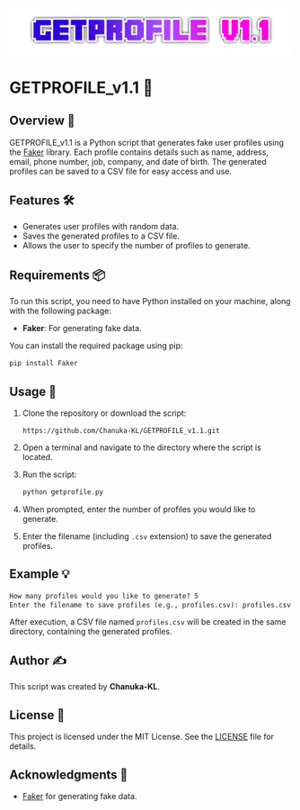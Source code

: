 ![icon](https://raw.githubusercontent.com/Chanuka-KL/Assets/refs/heads/main/20241005_002420.png?token=GHSAT0AAAAAACYNVWTAA77ARDG64WNCRJAEZYAHLCQ)

# GETPROFILE_v1.1 🎉

## Overview 🌟

GETPROFILE_v1.1 is a Python script that generates fake user profiles using the [Faker](https://faker.readthedocs.io/en/master/) library. Each profile contains details such as name, address, email, phone number, job, company, and date of birth. The generated profiles can be saved to a CSV file for easy access and use.

## Features 🛠️

- Generates user profiles with random data.
- Saves the generated profiles to a CSV file.
- Allows the user to specify the number of profiles to generate.

## Requirements 📦

To run this script, you need to have Python installed on your machine, along with the following package:

- **Faker**: For generating fake data.

You can install the required package using pip:

```bash
pip install Faker
```

## Usage 🚀

1. Clone the repository or download the script:
   ```clone
   https://github.com/Chanuka-KL/GETPROFILE_v1.1.git
   ```

3. Open a terminal and navigate to the directory where the script is located.

4. Run the script:

    ```bash
    python getprofile.py
    ```

5. When prompted, enter the number of profiles you would like to generate.

6. Enter the filename (including `.csv` extension) to save the generated profiles.

## Example 💡

```
How many profiles would you like to generate? 5
Enter the filename to save profiles (e.g., profiles.csv): profiles.csv
```

After execution, a CSV file named `profiles.csv` will be created in the same directory, containing the generated profiles.

## Author ✍️

This script was created by **Chanuka-KL**. 

## License 📄

This project is licensed under the MIT License. See the [LICENSE](LICENSE) file for details.

## Acknowledgments 🙏

- [Faker](https://faker.readthedocs.io/en/master/) for generating fake data.
